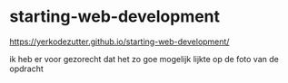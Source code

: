 # starting-web-development

https://yerkodezutter.github.io/starting-web-development/

ik heb er voor gezorecht dat het zo goe mogelijk lijkte op de foto van de opdracht
